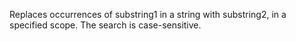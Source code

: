 Replaces occurrences of substring1 in a string with substring2,
        in a specified scope. The search is case-sensitive.